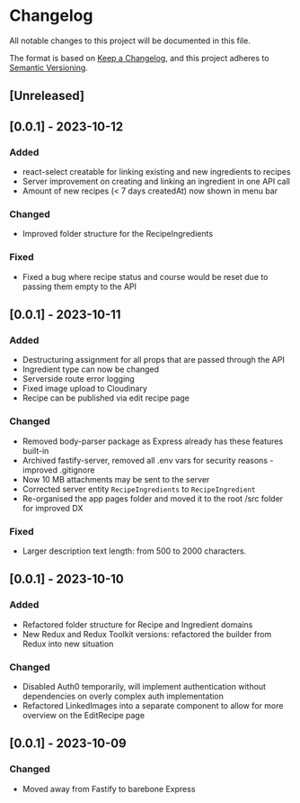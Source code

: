 # Changelog

All notable changes to this project will be documented in this file.

The format is based on [Keep a Changelog](https://keepachangelog.com/en/1.0.0/),
and this project adheres to [Semantic Versioning](https://semver.org/spec/v2.0.0.html).

## [Unreleased]

## [0.0.1] - 2023-10-12

### Added

- react-select creatable for linking existing and new ingredients to recipes
- Server improvement on creating and linking an ingredient in one API call
- Amount of new recipes (< 7 days createdAt) now shown in menu bar

### Changed

- Improved folder structure for the RecipeIngredients

### Fixed

- Fixed a bug where recipe status and course would be reset due to passing them empty to the API

## [0.0.1] - 2023-10-11

### Added

- Destructuring assignment for all props that are passed through the API
- Ingredient type can now be changed
- Serverside route error logging
- Fixed image upload to Cloudinary
- Recipe can be published via edit recipe page

### Changed

- Removed body-parser package as Express already has these features built-in
- Archived fastify-server, removed all .env vars for security reasons - improved .gitignore
- Now 10 MB attachments may be sent to the server
- Corrected server entity `RecipeIngredients` to `RecipeIngredient`
- Re-organised the app pages folder and moved it to the root /src folder for improved DX

### Fixed

- Larger description text length: from 500 to 2000 characters.

## [0.0.1] - 2023-10-10

### Added

- Refactored folder structure for Recipe and Ingredient domains
- New Redux and Redux Toolkit versions: refactored the builder from Redux into new situation

### Changed

- Disabled Auth0 temporarily, will implement authentication without dependencies on overly complex auth implementation
- Refactored LinkedImages into a separate component to allow for more overview on the EditRecipe page

## [0.0.1] - 2023-10-09

### Changed

- Moved away from Fastify to barebone Express
